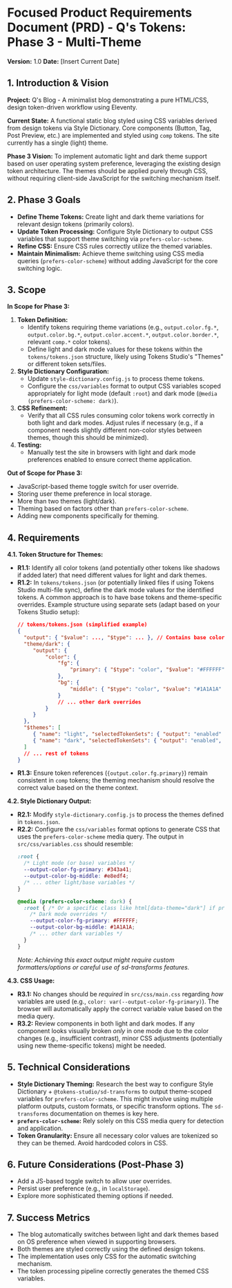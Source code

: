 # Focused Product Requirements Document (PRD) - Q's Tokens: Phase 3 - Multi-Theme

**Version:** 1.0
**Date:** [Insert Current Date]

## 1. Introduction & Vision

**Project:** Q's Blog - A minimalist blog demonstrating a pure HTML/CSS, design token-driven workflow using Eleventy.

**Current State:** A functional static blog styled using CSS variables derived from design tokens via Style Dictionary. Core components (Button, Tag, Post Preview, etc.) are implemented and styled using `comp` tokens. The site currently has a single (light) theme.

**Phase 3 Vision:** To implement automatic light and dark theme support based on user operating system preference, leveraging the existing design token architecture. The themes should be applied purely through CSS, without requiring client-side JavaScript for the switching mechanism itself.

## 2. Phase 3 Goals

*   **Define Theme Tokens:** Create light and dark theme variations for relevant design tokens (primarily colors).
*   **Update Token Processing:** Configure Style Dictionary to output CSS variables that support theme switching via `prefers-color-scheme`.
*   **Refine CSS:** Ensure CSS rules correctly utilize the themed variables.
*   **Maintain Minimalism:** Achieve theme switching using CSS media queries (`prefers-color-scheme`) without adding JavaScript for the core switching logic.

## 3. Scope

**In Scope for Phase 3:**

1.  **Token Definition:**
    *   Identify tokens requiring theme variations (e.g., `output.color.fg.*`, `output.color.bg.*`, `output.color.accent.*`, `output.color.border.*`, relevant `comp.*` color tokens).
    *   Define light and dark mode values for these tokens within the `tokens/tokens.json` structure, likely using Tokens Studio's "Themes" or different token sets/files.
2.  **Style Dictionary Configuration:**
    *   Update `style-dictionary.config.js` to process theme tokens.
    *   Configure the `css/variables` format to output CSS variables scoped appropriately for light mode (default `:root`) and dark mode (`@media (prefers-color-scheme: dark)`).
3.  **CSS Refinement:**
    *   Verify that all CSS rules consuming color tokens work correctly in both light and dark modes. Adjust rules if necessary (e.g., if a component needs slightly different non-color styles between themes, though this should be minimized).
4.  **Testing:**
    *   Manually test the site in browsers with light and dark mode preferences enabled to ensure correct theme application.

**Out of Scope for Phase 3:**

*   JavaScript-based theme toggle switch for user override.
*   Storing user theme preference in local storage.
*   More than two themes (light/dark).
*   Theming based on factors other than `prefers-color-scheme`.
*   Adding new components specifically for theming.

## 4. Requirements

**4.1. Token Structure for Themes:**

*   **R1.1:** Identify all color tokens (and potentially other tokens like shadows if added later) that need different values for light and dark themes.
*   **R1.2:** In `tokens/tokens.json` (or potentially linked files if using Tokens Studio multi-file sync), define the dark mode values for the identified tokens. A common approach is to have base tokens and theme-specific overrides. Example structure using separate sets (adapt based on your Tokens Studio setup):
    ```json
    // tokens/tokens.json (simplified example)
    {
      "output": { "$value": ..., "$type": ... }, // Contains base colors
      "theme/dark": {
         "output": {
             "color": {
                 "fg": {
                     "primary": { "$type": "color", "$value": "#FFFFFF" } // Dark mode override
                 },
                 "bg": {
                     "middle": { "$type": "color", "$value": "#1A1A1A" } // Dark mode override
                 }
                 // ... other dark overrides
             }
         }
      },
      "$themes": [
         { "name": "light", "selectedTokenSets": { "output": "enabled" } },
         { "name": "dark", "selectedTokenSets": { "output": "enabled", "theme/dark": "enabled" } }
      ]
      // ... rest of tokens
    }
    ```
*   **R1.3:** Ensure token references (`{output.color.fg.primary}`) remain consistent in `comp` tokens; the theming mechanism should resolve the correct value based on the theme context.

**4.2. Style Dictionary Output:**

*   **R2.1:** Modify `style-dictionary.config.js` to process the themes defined in `tokens.json`.
*   **R2.2:** Configure the `css/variables` format options to generate CSS that uses the `prefers-color-scheme` media query. The output in `src/css/variables.css` should resemble:
    ```css
    :root {
      /* Light mode (or base) variables */
      --output-color-fg-primary: #343a41;
      --output-color-bg-middle: #e8edf4;
      /* ... other light/base variables */
    }

    @media (prefers-color-scheme: dark) {
      :root { /* Or a specific class like html[data-theme="dark"] if preferred */
        /* Dark mode overrides */
        --output-color-fg-primary: #FFFFFF;
        --output-color-bg-middle: #1A1A1A;
        /* ... other dark variables */
      }
    }
    ```
    *Note: Achieving this exact output might require custom formatters/options or careful use of sd-transforms features.*

**4.3. CSS Usage:**

*   **R3.1:** No changes should be *required* in `src/css/main.css` regarding *how* variables are used (e.g., `color: var(--output-color-fg-primary)`). The browser will automatically apply the correct variable value based on the media query.
*   **R3.2:** Review components in both light and dark modes. If any component looks visually broken *only* in one mode due to the color changes (e.g., insufficient contrast), minor CSS adjustments (potentially using new theme-specific tokens) might be needed.

## 5. Technical Considerations

*   **Style Dictionary Theming:** Research the best way to configure Style Dictionary + `@tokens-studio/sd-transforms` to output theme-scoped variables for `prefers-color-scheme`. This might involve using multiple platform outputs, custom formats, or specific transform options. The `sd-transforms` documentation on themes is key here.
*   **`prefers-color-scheme`:** Rely solely on this CSS media query for detection and application.
*   **Token Granularity:** Ensure all necessary color values are tokenized so they can be themed. Avoid hardcoded colors in CSS.

## 6. Future Considerations (Post-Phase 3)

*   Add a JS-based toggle switch to allow user overrides.
*   Persist user preference (e.g., in `localStorage`).
*   Explore more sophisticated theming options if needed.

## 7. Success Metrics

*   The blog automatically switches between light and dark themes based on OS preference when viewed in supporting browsers.
*   Both themes are styled correctly using the defined design tokens.
*   The implementation uses only CSS for the automatic switching mechanism.
*   The token processing pipeline correctly generates the themed CSS variables.